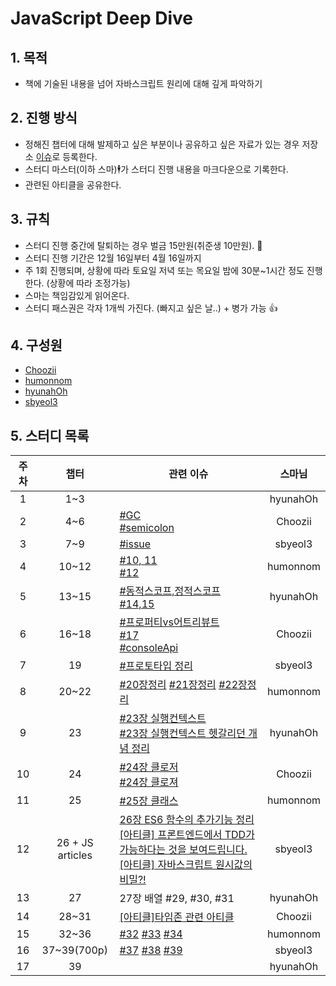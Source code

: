 # JavaScript Deep Dive

## 1. 목적
- 책에 기술된 내용을 넘어 자바스크립트 원리에 대해 깊게 파악하기

## 2. 진행 방식
- 정해진 챕터에 대해 발제하고 싶은 부분이나 공유하고 싶은 자료가 있는 경우 저장소 [이슈](https://github.com/hyunahOh/javascript-deep-dive/issues)로 등록한다.
- 스터디 마스터(이하 스마)🕴가 스터디 진행 내용을 마크다운으로 기록한다.
- 관련된 아티클을 공유한다.

## 3. 규칙
- 스터디 진행 중간에 탈퇴하는 경우 벌금 15만원(취준생 10만원). 💸
- 스터디 진행 기간은 12월 16일부터 4월 16일까지
- 주 1회 진행되며, 상황에 따라 토요일 저녁 또는 목요일 밤에 30분~1시간 정도 진행한다. (상황에 따라 조정가능)
- 스마는 책임감있게 읽어온다.
- 스터디 패스권은 각자 1개씩 가진다. (빠지고 싶은 날..) + 병가 가능 👍

## 4. 구성원
 - [Choozii](https://github.com/Choozii)
 - [humonnom](https://github.com/humonnom)
 - [hyunahOh](https://github.com/hyunahOh)
 - [sbyeol3](https://github.com/sbyeol3)

## 5. 스터디 목록

주차 | 챕터 | 관련 이슈 | 스마님
:---: | :---: | --- | :---:
1 | 1~3 | | hyunahOh
2 | 4~6 | [#GC](https://github.com/hyunahOh/javascript-deep-dive/issues/4)<br> [#semicolon](https://github.com/hyunahOh/javascript-deep-dive/issues/5) | Choozii
3 | 7~9 | [#issue](https://github.com/hyunahOh/javascript-deep-dive/issues/6) | sbyeol3
4 | 10~12 | [#10, 11](https://github.com/hyunahOh/javascript-deep-dive/issues/7) <br> [#12](https://github.com/hyunahOh/javascript-deep-dive/issues/8)| humonnom
5 | 13~15 | [#동적스코프,정적스코프](https://github.com/hyunahOh/javascript-deep-dive/issues/11) <br> [#14,15](https://github.com/hyunahOh/javascript-deep-dive/issues/12)| hyunahOh
6 | 16~18 | [#프로퍼티vs어트리뷰트](https://github.com/hyunahOh/javascript-deep-dive/issues/13) <br> [#17](https://github.com/hyunahOh/javascript-deep-dive/issues/14) <br> [#consoleApi](https://github.com/hyunahOh/javascript-deep-dive/issues/15) | Choozii
7 | 19 | [#프로토타입 정리](https://github.com/hyunahOh/javascript-deep-dive/issues/16) | sbyeol3
8 | 20~22 | [#20장정리](https://github.com/hyunahOh/javascript-deep-dive/issues/17) [#21장정리](https://github.com/hyunahOh/javascript-deep-dive/issues/18) [#22장정리](https://github.com/hyunahOh/javascript-deep-dive/issues/19) | humonnom
9 | 23 | [#23장 실행컨텍스트](https://github.com/hyunahOh/javascript-deep-dive/issues/20) <br> [#23장 실행컨텍스트 헷갈리던 개념 정리](https://github.com/hyunahOh/javascript-deep-dive/issues/21) | hyunahOh
10 | 24 | [#24장 클로저](https://github.com/hyunahOh/javascript-deep-dive/issues/22)<br/> [#24장 클로져](https://github.com/hyunahOh/javascript-deep-dive/issues/24)| Choozii
11 | 25 | [#25장 클래스](https://github.com/hyunahOh/javascript-deep-dive/issues/23)| humonnom
12 | 26 + JS articles | [26장 ES6 함수의 추가기능 정리](https://github.com/hyunahOh/javascript-deep-dive/issues/26)<br />[\[아티클\] 프론트엔드에서 TDD가 가능하다는 것을 보여드립니다.](https://github.com/hyunahOh/javascript-deep-dive/issues/27)<br />[[아티클] 자바스크립트 원시값의 비밀?!](https://github.com/hyunahOh/javascript-deep-dive/issues/28) | sbyeol3
13 | 27 |27장 배열 #29, #30, #31| hyunahOh
14 | 28~31 |[[아티클]타임존 관련 아티클](https://github.com/hyunahOh/javascript-deep-dive/issues/32)| Choozii
15 | 32~36 | [#32](https://github.com/hyunahOh/javascript-deep-dive/issues/33) [#33](https://github.com/hyunahOh/javascript-deep-dive/issues/34) [#34](https://github.com/hyunahOh/javascript-deep-dive/issues/35)| humonnom
16| 37~39(700p) | [#37](https://github.com/hyunahOh/javascript-deep-dive/issues/36) [#38](https://github.com/hyunahOh/javascript-deep-dive/issues/37) [#39](https://github.com/hyunahOh/javascript-deep-dive/issues/38) | sbyeol3
17 | 39 | | hyunahOh
